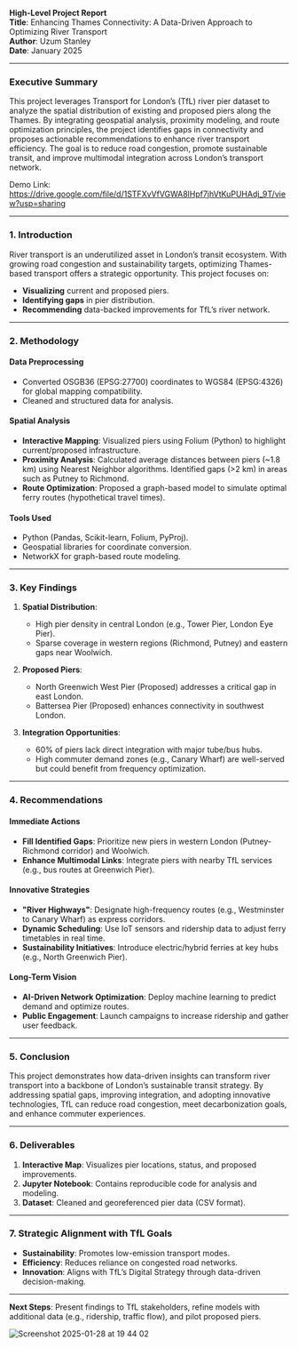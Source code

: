 **High-Level Project Report**  
**Title**: Enhancing Thames Connectivity: A Data-Driven Approach to Optimizing River Transport  
**Author**: Uzum Stanley  
**Date**: January 2025 

---

### **Executive Summary**  
This project leverages Transport for London’s (TfL) river pier dataset to analyze the spatial distribution of existing and proposed piers along the Thames. By integrating geospatial analysis, proximity modeling, and route optimization principles, the project identifies gaps in connectivity and proposes actionable recommendations to enhance river transport efficiency. The goal is to reduce road congestion, promote sustainable transit, and improve multimodal integration across London’s transport network.

Demo Link: https://drive.google.com/file/d/1STFXvVfVGWA8lHpf7jhVtKuPUHAdj_9T/view?usp=sharing

---

### **1. Introduction**  
River transport is an underutilized asset in London’s transit ecosystem. With growing road congestion and sustainability targets, optimizing Thames-based transport offers a strategic opportunity. This project focuses on:  
- **Visualizing** current and proposed piers.  
- **Identifying gaps** in pier distribution.  
- **Recommending** data-backed improvements for TfL’s river network.  

---

### **2. Methodology**  
#### **Data Preprocessing**  
- Converted OSGB36 (EPSG:27700) coordinates to WGS84 (EPSG:4326) for global mapping compatibility.  
- Cleaned and structured data for analysis.  

#### **Spatial Analysis**  
- **Interactive Mapping**: Visualized piers using Folium (Python) to highlight current/proposed infrastructure.  
- **Proximity Analysis**: Calculated average distances between piers (~1.8 km) using Nearest Neighbor algorithms. Identified gaps (>2 km) in areas such as Putney to Richmond.  
- **Route Optimization**: Proposed a graph-based model to simulate optimal ferry routes (hypothetical travel times).  

#### **Tools Used**  
- Python (Pandas, Scikit-learn, Folium, PyProj).  
- Geospatial libraries for coordinate conversion.  
- NetworkX for graph-based route modeling.  

---

### **3. Key Findings**  
1. **Spatial Distribution**:  
   - High pier density in central London (e.g., Tower Pier, London Eye Pier).  
   - Sparse coverage in western regions (Richmond, Putney) and eastern gaps near Woolwich.  

2. **Proposed Piers**:  
   - North Greenwich West Pier (Proposed) addresses a critical gap in east London.  
   - Battersea Pier (Proposed) enhances connectivity in southwest London.  

3. **Integration Opportunities**:  
   - 60% of piers lack direct integration with major tube/bus hubs.  
   - High commuter demand zones (e.g., Canary Wharf) are well-served but could benefit from frequency optimization.  

---

### **4. Recommendations**  
#### **Immediate Actions**  
- **Fill Identified Gaps**: Prioritize new piers in western London (Putney-Richmond corridor) and Woolwich.  
- **Enhance Multimodal Links**: Integrate piers with nearby TfL services (e.g., bus routes at Greenwich Pier).  

#### **Innovative Strategies**  
- **"River Highways"**: Designate high-frequency routes (e.g., Westminster to Canary Wharf) as express corridors.  
- **Dynamic Scheduling**: Use IoT sensors and ridership data to adjust ferry timetables in real time.  
- **Sustainability Initiatives**: Introduce electric/hybrid ferries at key hubs (e.g., North Greenwich Pier).  

#### **Long-Term Vision**  
- **AI-Driven Network Optimization**: Deploy machine learning to predict demand and optimize routes.  
- **Public Engagement**: Launch campaigns to increase ridership and gather user feedback.  

---

### **5. Conclusion**  
This project demonstrates how data-driven insights can transform river transport into a backbone of London’s sustainable transit strategy. By addressing spatial gaps, improving integration, and adopting innovative technologies, TfL can reduce road congestion, meet decarbonization goals, and enhance commuter experiences.  

---

### **6. Deliverables**  
1. **Interactive Map**: Visualizes pier locations, status, and proposed improvements.  
2. **Jupyter Notebook**: Contains reproducible code for analysis and modeling.  
3. **Dataset**: Cleaned and georeferenced pier data (CSV format).  

---

### **7. Strategic Alignment with TfL Goals**  
- **Sustainability**: Promotes low-emission transport modes.  
- **Efficiency**: Reduces reliance on congested road networks.  
- **Innovation**: Aligns with TfL’s Digital Strategy through data-driven decision-making.  

---

**Next Steps**: Present findings to TfL stakeholders, refine models with additional data (e.g., ridership, traffic flow), and pilot proposed piers.  

![Screenshot 2025-01-28 at 19 44 02](https://github.com/user-attachments/assets/43ef6880-71ee-4bae-99dc-c04b0d8f40b7)


